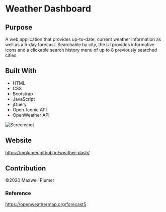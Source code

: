 # Weather Dashboard

## Purpose
A web application that provides up-to-date, current weather information as well as a 5-day forecast. Searchable by city, the UI provides informative icons and a clickable search history menu of up to 8 previously searched cities. 

## Built With
* HTML
* CSS
* Bootstrap
* JavaScript
* jQuery
* Open-Iconic API
* OpenWeather API


![Screenshot](assets/images/screenshot.png)

## Website
https://mplumer.github.io/weather-dash/

## Contribution
©️2020 Maxwell Plumer


### Reference
https://openweathermap.org/forecast5

